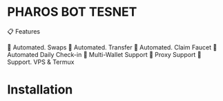 # PHAROS BOT TESNET 

 📋 Features
 
🚀 Automated. Swaps
🚀 Automated. Transfer 
🚀 Automated. Claim Faucet 
🚀 Automated Daily Check-in
🚀 Multi-Wallet Support
🚀 Proxy Support
🚀 Support. VPS & Termux 

 # Installation
